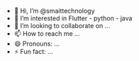 - 👋 Hi, I’m @smaittechnology
- 👀 I’m interested in Flutter - python - java
- 💞️ I’m looking to collaborate on ...
- 📫 How to reach me ...
- 😄 Pronouns: ...
- ⚡ Fun fact: ...

<!---
smaittechnology/smaittechnology is a ✨ special ✨ repository because its `README.md` (this file) appears on your GitHub profile.
You can click the Preview link to take a look at your changes.
--->
